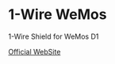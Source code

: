 1-Wire WeMos
============

1-Wire Shield for WeMos D1

[Official WebSite](https://taaralabs.eu/ow1)
